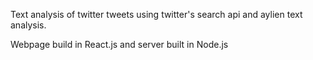 Text analysis of twitter tweets using twitter's search api and aylien text analysis.

Webpage build in React.js and server built in Node.js
